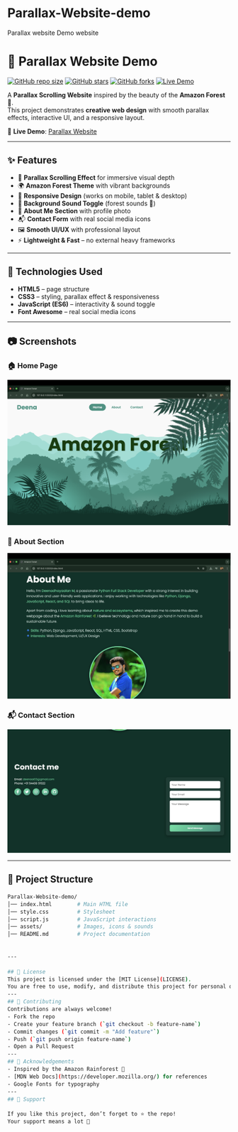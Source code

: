# Parallax-Website-demo
Parallax website Demo website 
# 🌿 Parallax Website Demo

[![GitHub repo size](https://img.shields.io/github/repo-size/deena-m/Parallax-Website-demo?color=green)](https://github.com/deena-m/Parallax-Website-demo)
[![GitHub stars](https://img.shields.io/github/stars/deena-m/Parallax-Website-demo?style=social)](https://github.com/deena-m/Parallax-Website-demo/stargazers)
[![GitHub forks](https://img.shields.io/github/forks/deena-m/Parallax-Website-demo?style=social)](https://github.com/deena-m/Parallax-Website-demo/network/members)
[![Live Demo](https://img.shields.io/badge/Demo-Live-green?style=flat&logo=google-chrome)](https://deena-m.github.io/Parallax-Website-demo/)

A **Parallax Scrolling Website** inspired by the beauty of the **Amazon Forest 🌳**.  
This project demonstrates **creative web design** with smooth parallax effects, interactive UI, and a responsive layout.  

🔗 **Live Demo**: [Parallax Website](https://deena-m.github.io/Parallax-Website-demo/)  

---

## ✨ Features
- 🎨 **Parallax Scrolling Effect** for immersive visual depth  
- 🌍 **Amazon Forest Theme** with vibrant backgrounds  
- 📱 **Responsive Design** (works on mobile, tablet & desktop)  
- 🎵 **Background Sound Toggle** (forest sounds 🌲)  
- 👤 **About Me Section** with profile photo  
- 📬 **Contact Form** with real social media icons  
- 🖼️ **Smooth UI/UX** with professional layout  
- ⚡ **Lightweight & Fast** – no external heavy frameworks  

---

## 🚀 Technologies Used
- **HTML5** – page structure  
- **CSS3** – styling, parallax effect & responsiveness  
- **JavaScript (ES6)** – interactivity & sound toggle  
- **Font Awesome** – real social media icons  

---

## 📷 Screenshots

### 🏠 Home Page
![Home Page](assets/screenshots/home.png)

### 📖 About Section
![About](assets/screenshots/about.png)

### 📬 Contact Section
![Contact](assets/screenshots/contact.png)

---

## 📂 Project Structure
```bash
Parallax-Website-demo/
│── index.html        # Main HTML file
│── style.css         # Stylesheet
│── script.js         # JavaScript interactions
│── assets/           # Images, icons & sounds
│── README.md         # Project documentation


---

## 📜 License
This project is licensed under the [MIT License](LICENSE).  
You are free to use, modify, and distribute this project for personal or commercial purposes, with attribution.
---
## 🤝 Contributing
Contributions are always welcome!  
- Fork the repo  
- Create your feature branch (`git checkout -b feature-name`)  
- Commit changes (`git commit -m "Add feature"`)  
- Push (`git push origin feature-name`)  
- Open a Pull Request  
---
## 🌟 Acknowledgements
- Inspired by the Amazon Rainforest 🌿  
- [MDN Web Docs](https://developer.mozilla.org/) for references  
- Google Fonts for typography  
---
## 🙌 Support

If you like this project, don’t forget to ⭐ the repo!  
Your support means a lot 💚  

